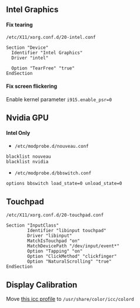 ## Intel Graphics
#### Fix tearing
`/etc/X11/xorg.conf.d/20-intel.conf`

```
Section "Device"
  Identifier "Intel Graphics"
  Driver "intel"

  Option "TearFree" "true"
EndSection
```

#### Fix screen flickering
Enable kernel parameter `i915.enable_psr=0`

## Nvidia GPU
#### Intel Only
- `/etc/modprobe.d/nouveau.conf`
```
blacklist nouveau
blacklist nvidia
```
- `/etc/modprobe.d/bbswitch.conf`
```
options bbswitch load_state=0 unload_state=0
```

## Touchpad
`/etc/X11/xorg.conf.d/20-touchpad.conf`
```
Section "InputClass"
        Identifier "libinput touchpad"
        Driver "libinput"
        MatchIsTouchpad "on"
        MatchDevicePath "/dev/input/event*"
        Option "Tapping" "on"
        Option "ClickMethod" "clickfinger"
        Option "NaturalScrolling" "true"
EndSection
```

## Display Calibration
Move [this icc profile](https://www.notebookcheck.net/uploads/tx_nbc2/NV156FHM_N61.icm "this icc profile") to `/usr/share/color/icc/colord`
